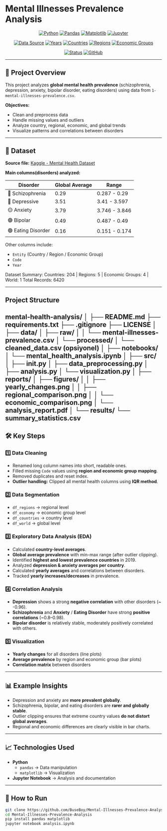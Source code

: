 # Mental Illnesses Prevalence Analysis

<div align="center">
  
  [![Python](https://img.shields.io/badge/Python-3.13.2-3776AB?style=flat&logo=python&logoColor=white)](https://www.python.org)
  [![Pandas](https://img.shields.io/badge/Pandas-2.0.3-150458?style=flat&logo=pandas&logoColor=white)](https://pandas.pydata.org)
  [![Matplotlib](https://img.shields.io/badge/Matplotlib-3.7.2-11557c?style=flat)](https://matplotlib.org)
  [![Jupyter](https://img.shields.io/badge/Jupyter-Notebook-F37626?style=flat&logo=jupyter&logoColor=white)](https://jupyter.org)
  
  [![Data Source](https://img.shields.io/badge/Data-Kaggle%20Dataset-20BEFF?style=flat&logo=kaggle&logoColor=white)](https://www.kaggle.com/datasets/imtkaggleteam/mental-health/data)
  [![Years](https://img.shields.io/badge/Years-1990--2019-green?style=flat&logo=calendar&logoColor=white)](https://github.com)
  [![Countries](https://img.shields.io/badge/Countries-204-orange?style=flat&logo=globe&logoColor=white)](https://github.com)
  [![Regions](https://img.shields.io/badge/Regions-5-pink?style=flat&logo=globe&logoColor=white)](https://github.com)
  [![Economic Groups](https://img.shields.io/badge/EconomicGroups-4-purple?style=flat&logo=globe&logoColor=white)](https://github.com)

  [![Status](https://img.shields.io/badge/Status-In%20Progress-yellow?style=flat&logo=progress&logoColor=white)](https://github.com)
  [![GitHub](https://img.shields.io/badge/GitHub-Repository-181717?style=flat&logo=github&logoColor=white)](https://github.com)

</div>

---

## 📌 Project Overview

This project analyzes **global mental health prevalence** (schizophrenia, depression, anxiety, bipolar disorder, eating disorders) using data from `1-mental-illnesses-prevalence.csv`.  

**Objectives:**

- Clean and preprocess data
- Handle missing values and outliers
- Analyze country, regional, economic, and global trends
- Visualize patterns and correlations between disorders

---

## 📂 Dataset

**Source file:** [Kaggle - Mental Health Dataset](https://www.kaggle.com/datasets/imtkaggleteam/mental-health/data)  

**Main columns(disorders) analyzed:**

| Disorder | Global Average | Range |
|----------|---------------|--------|
| 🔴 Schizophrenia | 0.29 | 0.287 - 0.29 |
| 🔵 Depressive | 3.51 | 3.41 - 3.597 |
| 🟡 Anxiety | 3.79 | 3.746 - 3.846 |
| 🟣 Bipolar | 0.49 | 0.487 - 0.49 |
| 🟢 Eating Disorder | 0.16 | 0.151 - 0.174 |

Other columns include:

- `Entity` (Country / Region / Economic Group)  
- `Code`  
- `Year`  

Dataset Summary:
Countries: 204 | Regions: 5 | Economic Groups: 4 | World: 1
Total Records: 6420

---

## Project Structure

mental-health-analysis/
│
├── README.md
├── requirements.txt
├── .gitignore
├── LICENSE
│
├── data/
│   ├── raw/
│   │   └── mental-illnesses-prevalence.csv
│   └── processed/
│       └── cleaned_data.csv (opsiyonel)
│
├── notebooks/
│   └── mental_health_analysis.ipynb
│
├── src/
│   ├── init.py
│   ├── data_preprocessing.py
│   ├── analysis.py
│   └── visualization.py
│
├── reports/
│   ├── figures/
│   │   ├── yearly_changes.png
│   │   ├── regional_comparison.png
│   │   └── economic_comparison.png
│   └── analysis_report.pdf
│
└── results/
    └── summary_statistics.csv
---

## 🛠️ Key Steps

### 1️⃣ Data Cleaning

- Renamed long column names into short, readable ones.  
- Filled missing `Code` values using **region and economic group mapping**.  
- Removed duplicates and reset index.  
- **Outlier handling:** Clipped all mental health columns using **IQR method**.  

### 2️⃣ Data Segmentation

- `df_regions` → regional level  
- `df_economy` → economic group level  
- `df_countries` → country level  
- `df_world` → global level  

### 3️⃣ Exploratory Data Analysis (EDA)

- Calculated **country-level averages**.  
- **Global average prevalence** with min-max range (after outlier clipping).  
- Identified **highest and lowest prevalence countries** in 2019.  
- Analyzed **depression & anxiety averages per country**.  
- Calculated **yearly averages** and correlations between disorders.  
- Tracked **yearly increases/decreases** in prevalence.  

### 4️⃣ Correlation Analysis

- **Depression** shows a strong **negative correlation** with other disorders (~ -0.96).  
- **Schizophrenia** and **Anxiety** / **Eating Disorder** have strong **positive correlations** (~0.8–0.98).  
- **Bipolar disorder** is relatively stable, moderately positively correlated with others.  

### 5️⃣ Visualization

- **Yearly changes** for all disorders (line plots)  
- **Average prevalence** by region and economic group (bar plots)  
- **Correlation matrix** between disorders  

---

## 📊 Example Insights

- Depression and anxiety are **more prevalent globally**.  
- Schizophrenia, bipolar, and eating disorders are **rarer and globally stable**.  
- Outlier clipping ensures that extreme country values **do not distort global averages**.  
- Regional and economic differences are clearly visible in bar charts.  

---

## 📈 Technologies Used

- **Python**  
  - `pandas` → Data manipulation  
  - `matplotlib` → Visualization  
- **Jupyter Notebook** → Analysis and documentation  

---

## 🚀 How to Run

```bash
git clone https://github.com/BuseBoy/Mental-Illnesses-Prevalence-Analysis.git
cd Mental-Illnesses-Prevalence-Analysis
pip install pandas matplotlib
jupyter notebook analysis.ipynb
